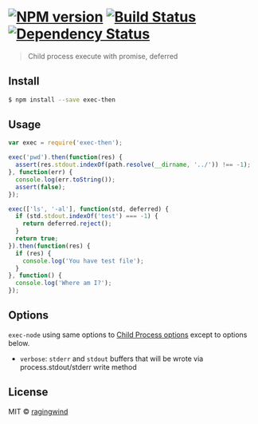 #  [![NPM version][npm-image]][npm-url] [![Build Status][travis-image]][travis-url] [![Dependency Status][daviddm-url]][daviddm-image]

> Child process execute with promise, deferred


## Install

```sh
$ npm install --save exec-then
```


## Usage

```js
var exec = require('exec-then');

exec('pwd').then(function(res) {
  assert(res.stdout.indexOf(path.resolve(__dirname, '../')) !== -1);
}, function(err) {
  console.log(err.toString());
  assert(false);
});

exec(['ls', '-al'], function(std, deferred) {
  if (std.stdout.indexOf('test') === -1) {
    return deferred.reject();
  }
  return true;
}).then(function(res) {
  if (res) {
    console.log('You have test file');
  }
}, function() {
  console.log('Where am I?');
});
```

## Options

`exec-node` using same options to [Child Process options](http://goo.gl/axu96) except to options below.

- `verbose`: `stderr` and `stdout` buffers that will be wrote via process.stdout/stderr write method

## License

MIT © [ragingwind](http://ragingwind.me)


[npm-url]: https://npmjs.org/package/exec-then
[npm-image]: https://badge.fury.io/js/exec-then.svg
[travis-url]: https://travis-ci.org/ragingwind/exec-then
[travis-image]: https://travis-ci.org/ragingwind/exec-then.svg?branch=master
[daviddm-url]: https://david-dm.org/ragingwind/exec-then.svg?theme=shields.io
[daviddm-image]: https://david-dm.org/ragingwind/exec-then
